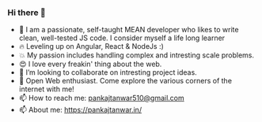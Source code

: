 ### Hi there 👋

- 🔭 I am a passionate, self-taught MEAN developer who likes to write clean, well-tested JS code. I consider myself a life long learner
- :fire: Leveling up on Angular, React & NodeJs :)
- :boom: My passion includes handling complex and intresting scale problems. 
- :heart_eyes: I love every freakin' thing about the web.
- 👯 I’m looking to collaborate on intresting project ideas.
- 💬 Open Web enthusiast. Come explore the various corners of the internet with me!
- 📫 How to reach me: pankajtanwar510@gmail.com
- 📫 About me: https://pankajtanwar.in/

<!--
**Pankajtanwarbanna/pankajtanwarbanna** is a ✨ _special_ ✨ repository because its `README.md` (this file) appears on your GitHub profile.

Here are some ideas to get you started:

- 🔭 I am a passionate, self-taught MEAN developer who likes to write clean, well-tested code. I consider myself a life long learner
- 🔭 Leveling up on Angular & NodeJs :)
- 🔭 My passion inclues handling complex and intresting scale problems. 
- 🌱 I love every freakin' thing about the web.
- 👯 I’m looking to collaborate on intresting project ideas.
- 💬 Open Web enthusiast. Come explore the various corners of the internet with me!
- 📫 How to reach me: pankajtanwar510@gmail.com
- 📫 About me: https://pankajtanwarbanna.github.io/
-->
